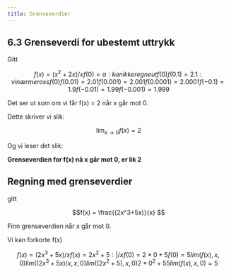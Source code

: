 ```yaml
---
title: Grenseverdier
---
```


## 6.3 Grenseverdi for ubestemt uttrykk

Gitt

```math
f(x) = (x^2+2x)/x
f(0) = a: kan ikke regne ut f(0)
f(0.1) = 2.1 : vi nærmer oss f(0)
f(0.01) = 2.01
f(0.001) = 2.001
f(0.0001) = 2.0001
f(-0.1) = 1.9
f(-0.01) = 1.99
f(-0.001) = 1.999
```

Det ser ut som om vi får f(x) = 2 når x går mot 0.

Dette skriver vi slik:

```math
 \lim_{x \to 0} f(x) = 2 
 ```

Og vi leser det slik:

**Grenseverdien for f(x) nå x går mot 0, er lik 2**

## Regning med grenseverdier

gitt 

```math
f(x) = \frac{(2x^3+5x)}{x} 
```


Finn grenseverdien når x går mot 0.  

Vi kan forkorte f(x)
```math
f(x)=(2x^3+5x)/x
f(x)= 2x^2+5: |/x
f(0) = 2*0 + 5
f(0) = 5

lim(f(x),x,0)
lim((2x^3+5x)/x,x,0)
lim((2x^2+5),x,0)
2*0^2+5
5
lim(f(x),x,0) = 5
```